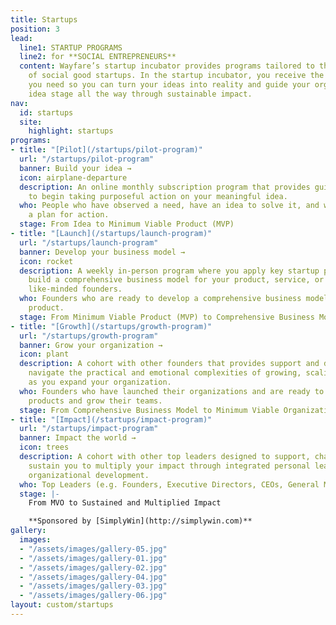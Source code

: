 ```yaml
---
title: Startups
position: 3
lead:
  line1: STARTUP PROGRAMS
  line2: for **SOCIAL ENTREPRENEURS**
  content: Wayfare’s startup incubator provides programs tailored to the unique needs
    of social good startups. In the startup incubator, you receive the space and support
    you need so you can turn your ideas into reality and guide your organization from
    idea stage all the way through sustainable impact.
nav:
  id: startups
  site:
    highlight: startups
programs:
- title: "[Pilot](/startups/pilot-program)"
  url: "/startups/pilot-program"
  banner: Build your idea →
  icon: airplane-departure
  description: An online monthly subscription program that provides guidance and support
    to begin taking purposeful action on your meaningful idea.
  who: People who have observed a need, have an idea to solve it, and want to develop
    a plan for action.
  stage: From Idea to Minimum Viable Product (MVP)
- title: "[Launch](/startups/launch-program)"
  url: "/startups/launch-program"
  banner: Develop your business model →
  icon: rocket
  description: A weekly in-person program where you apply key startup principles to
    build a comprehensive business model for your product, service, or program alongside
    like-minded founders.
  who: Founders who are ready to develop a comprehensive business model around their
    product.
  stage: From Minimum Viable Product (MVP) to Comprehensive Business Model
- title: "[Growth](/startups/growth-program)"
  url: "/startups/growth-program"
  banner: Grow your organization →
  icon: plant
  description: A cohort with other founders that provides support and direction to
    navigate the practical and emotional complexities of growing, scaling, and hiring
    as you expand your organization.
  who: Founders who have launched their organizations and are ready to scale their
    products and grow their teams.
  stage: From Comprehensive Business Model to Minimum Viable Organization (MVO)
- title: "[Impact](/startups/impact-program)"
  url: "/startups/impact-program"
  banner: Impact the world →
  icon: trees
  description: A cohort with other top leaders designed to support, challenge, and
    sustain you to multiply your impact through integrated personal leadership and
    organizational development.
  who: Top Leaders (e.g. Founders, Executive Directors, CEOs, General Managers, etc.)
  stage: |-
    From MVO to Sustained and Multiplied Impact

    **Sponsored by [SimplyWin](http://simplywin.com)**
gallery:
  images:
  - "/assets/images/gallery-05.jpg"
  - "/assets/images/gallery-01.jpg"
  - "/assets/images/gallery-02.jpg"
  - "/assets/images/gallery-04.jpg"
  - "/assets/images/gallery-03.jpg"
  - "/assets/images/gallery-06.jpg"
layout: custom/startups
---
```


